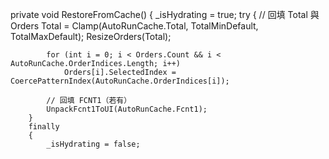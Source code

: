 private void RestoreFromCache()
    {
        _isHydrating = true;
        try
        {
            // 回填 Total 與 Orders
            Total = Clamp(AutoRunCache.Total, TotalMinDefault, TotalMaxDefault);
            ResizeOrders(Total);

            for (int i = 0; i < Orders.Count && i < AutoRunCache.OrderIndices.Length; i++)
                Orders[i].SelectedIndex = CoercePatternIndex(AutoRunCache.OrderIndices[i]);

            // 回填 FCNT1（若有）
            UnpackFcnt1ToUI(AutoRunCache.Fcnt1);
        }
        finally
        {
            _isHydrating = false;